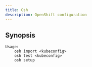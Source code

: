 ```yaml
---
title: Osh
description: OpenShift configuration
---
```


## Synopsis

```text
Usage:
    osh import <kubeconfig>
    osh test <kubeconfig>
    osh setup
```
